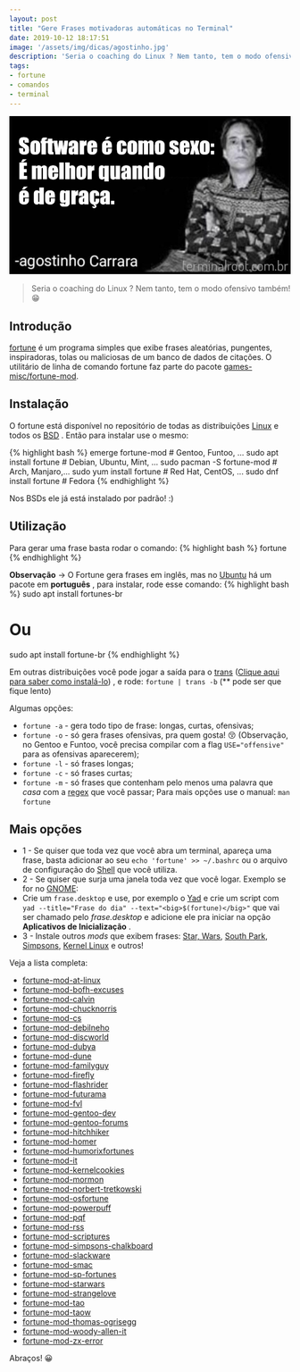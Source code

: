 ```yaml
---
layout: post
title: "Gere Frases motivadoras automáticas no Terminal"
date: 2019-10-12 18:17:51
image: '/assets/img/dicas/agostinho.jpg'
description: 'Seria o coaching do Linux ? Nem tanto, tem o modo ofensivo também! 😁️'
tags:
- fortune
- comandos
- terminal
---
```


[![Gere Frases motivadoras automáticas no Terminal](/assets/img/dicas/agostinho.jpg)](/assets/img/dicas/agostinho.jpg)

> Seria o coaching do Linux ? Nem tanto, tem o modo ofensivo também! 😁️


## Introdução

[fortune](www.redellipse.net/code/fortune) é um programa simples que exibe frases aleatórias, pungentes, inspiradoras, tolas ou maliciosas de um banco de dados de citações. O utilitário de linha de comando fortune faz parte do pacote [games-misc/fortune-mod](https://packages.gentoo.org/packages/games-misc/fortune-mod).

## Instalação

O fortune está disponível no repositório de todas as distribuições [Linux](http://cse.google.com.br/cse?cx=004473188612396442360:qs2ekmnkweq&q=Linux) e todos os [BSD](http://cse.google.com.br/cse?cx=004473188612396442360:qs2ekmnkweq&q=BSD) . Então para instalar use o mesmo:

{% highlight bash %}
emerge fortune-mod # Gentoo, Funtoo, ...
sudo apt install fortune # Debian, Ubuntu, Mint, ...
sudo pacman -S fortune-mod # Arch, Manjaro,...
sudo yum install fortune # Red Hat, CentOS, ...
sudo dnf install fortune # Fedora
{% endhighlight %}

Nos BSDs ele já está instalado por padrão! :)

## Utilização

Para gerar uma frase basta rodar o comando:
{% highlight bash %}
fortune
{% endhighlight %}

**Observação** → O Fortune gera frases em inglês, mas no [Ubuntu](https://terminalroot.com.br/2019/10/remaster-ubuntu-buntuwm-linux.html) há um pacote em **português** , para instalar, rode esse comando:
{% highlight bash %}
sudo apt install fortunes-br
# Ou
sudo apt install fortune-br
{% endhighlight %}

Em outras distribuições você pode jogar a saída para o [trans](https://terminalroot.com.br/2019/10/traduza-rapidamente-textos-via-linha-de-comando.html) ([Clique aqui para saber como instalá-lo](https://terminalroot.com.br/2019/10/traduza-rapidamente-textos-via-linha-de-comando.html)) , e rode: `fortune | trans -b` (** pode ser que fique lento)

Algumas opções:
+ `fortune -a` - gera todo tipo de frase: longas, curtas, ofensivas;
+ `fortune -o` - só gera frases ofensivas, pra quem gosta! 😚️ (Observação, no Gentoo e Funtoo, você precisa compilar com a flag `USE="offensive"` para as ofensivas aparecerem);
+ `fortune -l` - só frases longas;
+ `fortune -c` - só frases curtas;
+ `fortune -m` - só frases que contenham pelo menos uma palavra que *casa* com a [regex](https://terminalroot.com.br/regex) que você passar;
Para mais opções use o manual: `man fortune`

<script async src="https://pagead2.googlesyndication.com/pagead/js/adsbygoogle.js"></script>

<!-- Informat -->
<ins class="adsbygoogle"
 style="display:block"
 data-ad-client="ca-pub-2838251107855362"
 data-ad-slot="2327980059"
 data-ad-format="auto"
 data-full-width-responsive="true"></ins>

<script>
(adsbygoogle = window.adsbygoogle || []).push({});
</script>

## Mais opções

+ 1 - Se quiser que toda vez que você abra um terminal, apareça uma frase, basta adicionar ao seu `echo 'fortune' >> ~/.bashrc` ou o arquivo de configuração do [Shell](https://terminalroot.com.br/shell) que você utiliza.
+ 2 - Se quiser que surja uma janela toda vez que você logar. Exemplo se for no [GNOME](https://www.youtube.com/watch?v=kLMXzIXEqvU):
+ Crie um `frase.desktop` e use, por exemplo o [Yad](http://cse.google.com.br/cse?cx=004473188612396442360:qs2ekmnkweq&q=Yad) e crie um script com `yad --title="Frase do dia" --text="<big>$(fortune)</big>"` que vai ser chamado pelo *frase.desktop* e adicione ele pra iniciar na opção **Aplicativos de Inicialização** .
+ 3 - Instale outros *mods* que exibem frases: [Star, Wars](http://www.splitbrain.org/projects/fortunes/starwars), [South Park](http://eol.init1.nl/content/view/44/54/), [Simpsons](http://www.splitbrain.org/projects/fortunes/simpsons), [Kernel Linux](http://fortune-mod-fvl.sourceforge.net/) e outros!

Veja a lista completa:

+ [fortune-mod-at-linux](http://fortune-mod-fvl.sourceforge.net/)
+ [fortune-mod-bofh-excuses](http://www.stlim.net/staticpages/index.php?page=20020814005536450)
+ [fortune-mod-calvin](http://www.netmeister.org/misc.html)
+ [fortune-mod-chucknorris](https://www.k-lug.org/~kessler/projects.html)
+ [fortune-mod-cs](http://ftp.fi.muni.cz/pub/linux/people/zdenek_pytela/)
+ [fortune-mod-debilneho](http://megac.info)
+ [fortune-mod-discworld](http://www.splitbrain.org/projects/fortunes/discworld)
+ [fortune-mod-dubya](http://dubya.seiler.us/)
+ [fortune-mod-dune](http://dune.s31.pl/)
+ [fortune-mod-familyguy](http://jon.oberheide.org/familyguy/)
+ [fortune-mod-firefly](http://www.daughtersoftiresias.org/progs/firefly/)
+ [fortune-mod-flashrider](http://downloads.nanolx.org/index.php?dir=fortunes-flashrider)
+ [fortune-mod-futurama](http://www.netmeister.org/misc.html)
+ [fortune-mod-fvl](http://fortune-mod-fvl.sourceforge.net/)
+ [fortune-mod-gentoo-dev](https://www.gentoo.org/)
+ [fortune-mod-gentoo-forums](https://forums.gentoo.org/)
+ [fortune-mod-hitchhiker](http://www.splitbrain.org/projects/fortunes/hg2g)
+ [fortune-mod-homer](http://www.cs.indiana.edu/~crcarter/homer/homer.html)
+ [fortune-mod-humorixfortunes](http://i-want-a-website.com/about-linux/downloads.shtml)
+ [fortune-mod-it](http://www.fortune-it.net/)
+ [fortune-mod-kernelcookies](http://www.schwarzvogel.de/software-misc.shtml)
+ [fortune-mod-mormon](http://scriptures.nephi.org/)
+ [fortune-mod-norbert-tretkowski](http://fortune-mod-fvl.sourceforge.net/)
+ [fortune-mod-osfortune](http://www.dibona.com/opensources/index.shtml)
+ [fortune-mod-powerpuff](http://eol.init1.nl/content/view/43/54/)
+ [fortune-mod-pqf](http://www.lspace.org/)
+ [fortune-mod-rss](http://fortune-mod-fvl.sourceforge.net/)
+ [fortune-mod-scriptures](http://scriptures.nephi.org/)
+ [fortune-mod-simpsons-chalkboard](http://www.splitbrain.org/projects/fortunes/simpsons)
+ [fortune-mod-slackware](http://fauxascii.com/linux/mod_quotes.html)
+ [fortune-mod-smac](http://progsoc.org/~curious/)
+ [fortune-mod-sp-fortunes](http://eol.init1.nl/content/view/44/54/)
+ [fortune-mod-starwars](http://www.splitbrain.org/projects/fortunes/starwars)
+ [fortune-mod-strangelove](http://seiler.us/wiki/index.php/Strangelove)
+ [fortune-mod-tao](http://fortunes.quotationsbook.com/fortunes/collection/67/TAO)
+ [fortune-mod-taow](http://www.de-brauwer.be/wiki/wikka.php?wakka=TheArtOfWar)
+ [fortune-mod-thomas-ogrisegg](http://fortune-mod-fvl.sourceforge.net/)
+ [fortune-mod-woody-allen-it](http://somemixedstuff.blogspot.com/2007/04/set-of-fortunes-of-woody-allen-quotes.html)
+ [fortune-mod-zx-error](http://korpus.juls.savba.sk/~garabik/software/fortunes-zx-error.html)

Abraços! 😀️
    


